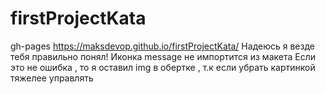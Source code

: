 ﻿# firstProjectKata
gh-pages 
https://maksdevop.github.io/firstProjectKata/
Надеюсь я везде тебя правильно понял! 
Иконка message не импортится из макета
Если это не ошибка , то я оставил img в обертке , т.к если убрать картинкой тяжелее управлять 
